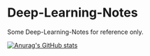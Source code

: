 # Deep-Learning-Notes
Some Deep-Learning-Notes for reference only.

[![Anurag's GitHub stats](https://github-readme-stats.vercel.app/api?username=aaron-other)](https://github.com/anuraghazra/github-readme-stats)

